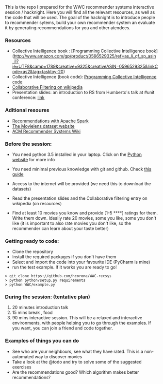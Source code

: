 This is the repo I prepared for the WWC recommender systems interactive session / hacknight.
Here you will find all the relevant resources, as well as the code that will be used.
The goal of the hacknight is to introduce people to recommender sytems, build your own recommender system an evaluate it
by generating recommendations for you and other atendees. 

### Resources
* Collective Intelligence book : [Programming Collective Intelligence book] (http://www.amazon.com/gp/product/0596529325/ref=as_li_qf_sp_asin_il?ie=UTF8&camp=1789&creative=9325&creativeASIN=0596529325&linkCode=as2&tag=tasktoy-20) 
* Collective Intelligence (book code): [Programming Collective Intelligence code](https://github.com/cataska/programming-collective-intelligence-code)
* [Collaborative Filtering on wikipedia](https://en.wikipedia.org/wiki/Collaborative_filtering)
* Presentation slides: an introduction to RS from Humberto's talk at #unit conference: [link](http://github.com/hcorona/WWC-recsys/resources/slides.pdf)

### Aditional resoures 
* [Recommendations with Apache Spark](https://www.codementor.io/spark/tutorial/building-a-recommender-with-apache-spark-python-example-app-part1)
* [The Movielens dataset website](http://grouplens.org/datasets/movielens/)
* [ACM Recommender Systems Wiki](http://www.recsyswiki.com/wiki/)


### Before the session: 
* You need python 3.5 installed in your laptop. Click on the [Python website](https://www.python.org/downloads/) for more info
* You need minimal previous knowledge with git and github. Check [this guide](https://guides.github.com/activities/hello-world/)
* Access to the internet will be provided (we need this to download the datasets)
* Read the presentation slides and the Collaborative filtering entry on wikipedia (on resources)

* Find at least 10 movies you know and provide [1-5 ****] ratings for them. Write them down. 
Ideally rate 20 movies, some you like, some you don't like (it is important to also rate movies you don't like, so the recommender can learn about your taste better)


### Getting ready to code: 
* Clone the repository 
* Install the required packages if you don't have them 
* Select and import the code into your favourite IDE (PyCharm is mine)
* run the test example. If it works you are ready to go! 

```
> git clone https://github.com/hcorona/WWC-recsys
> python python/setup.py requirements
> python WWC/example.py
```

### During the session: (tentative plan)
1. 20 minutes introduction talk
2. 15 mins break , food
3. 90 mins interactive session. This will be a relaxed and interactive environments, with people helping you to go through the examples.
If you want, you can join a friend and code together.

### Examples of things you can do
* See who are your neighbours, see what they have rated. This is a non-automated way to discover movies
* Take a look at the @todo and try to solve some of the suggested exercises
* Are the recommendations good? Which algorithm makes better recommendations?
